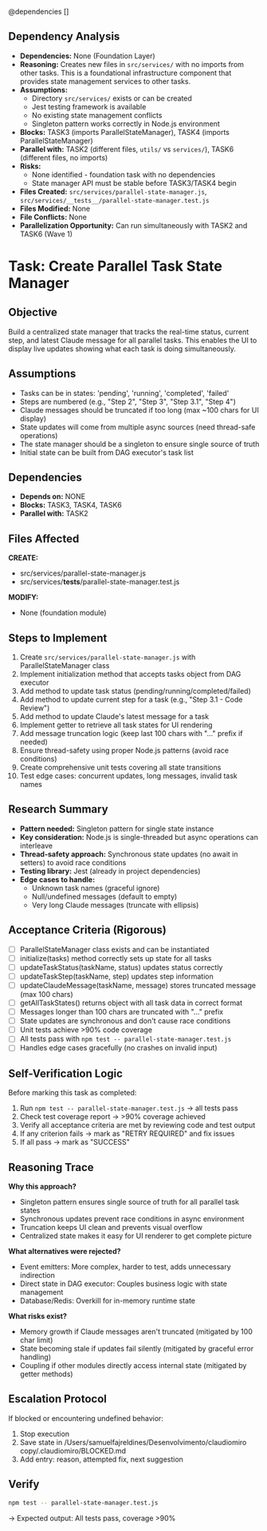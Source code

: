 @dependencies []

<!-- DEPENDENCY REASONING -->
## Dependency Analysis
- **Dependencies:** None (Foundation Layer)
- **Reasoning:** Creates new files in `src/services/` with no imports from other tasks. This is a foundational infrastructure component that provides state management services to other tasks.
- **Assumptions:**
  - Directory `src/services/` exists or can be created
  - Jest testing framework is available
  - No existing state management conflicts
  - Singleton pattern works correctly in Node.js environment
- **Blocks:** TASK3 (imports ParallelStateManager), TASK4 (imports ParallelStateManager)
- **Parallel with:** TASK2 (different files, `utils/` vs `services/`), TASK6 (different files, no imports)
- **Risks:**
  - None identified - foundation task with no dependencies
  - State manager API must be stable before TASK3/TASK4 begin
- **Files Created:** `src/services/parallel-state-manager.js`, `src/services/__tests__/parallel-state-manager.test.js`
- **Files Modified:** None
- **File Conflicts:** None
- **Parallelization Opportunity:** Can run simultaneously with TASK2 and TASK6 (Wave 1)

# Task: Create Parallel Task State Manager

## Objective
Build a centralized state manager that tracks the real-time status, current step, and latest Claude message for all parallel tasks. This enables the UI to display live updates showing what each task is doing simultaneously.

## Assumptions
- Tasks can be in states: 'pending', 'running', 'completed', 'failed'
- Steps are numbered (e.g., "Step 2", "Step 3", "Step 3.1", "Step 4")
- Claude messages should be truncated if too long (max ~100 chars for UI display)
- State updates will come from multiple async sources (need thread-safe operations)
- The state manager should be a singleton to ensure single source of truth
- Initial state can be built from DAG executor's task list

## Dependencies
- **Depends on:** NONE
- **Blocks:** TASK3, TASK4, TASK6
- **Parallel with:** TASK2

## Files Affected
**CREATE:**
- src/services/parallel-state-manager.js
- src/services/__tests__/parallel-state-manager.test.js

**MODIFY:**
- None (foundation module)

## Steps to Implement
1. Create `src/services/parallel-state-manager.js` with ParallelStateManager class
2. Implement initialization method that accepts tasks object from DAG executor
3. Add method to update task status (pending/running/completed/failed)
4. Add method to update current step for a task (e.g., "Step 3.1 - Code Review")
5. Add method to update Claude's latest message for a task
6. Implement getter to retrieve all task states for UI rendering
7. Add message truncation logic (keep last 100 chars with "..." prefix if needed)
8. Ensure thread-safety using proper Node.js patterns (avoid race conditions)
9. Create comprehensive unit tests covering all state transitions
10. Test edge cases: concurrent updates, long messages, invalid task names

## Research Summary
- **Pattern needed:** Singleton pattern for single state instance
- **Key consideration:** Node.js is single-threaded but async operations can interleave
- **Thread-safety approach:** Synchronous state updates (no await in setters) to avoid race conditions
- **Testing library:** Jest (already in project dependencies)
- **Edge cases to handle:**
  - Unknown task names (graceful ignore)
  - Null/undefined messages (default to empty)
  - Very long Claude messages (truncate with ellipsis)

## Acceptance Criteria (Rigorous)
- [ ] ParallelStateManager class exists and can be instantiated
- [ ] initialize(tasks) method correctly sets up state for all tasks
- [ ] updateTaskStatus(taskName, status) updates status correctly
- [ ] updateTaskStep(taskName, step) updates step information
- [ ] updateClaudeMessage(taskName, message) stores truncated message (max 100 chars)
- [ ] getAllTaskStates() returns object with all task data in correct format
- [ ] Messages longer than 100 chars are truncated with "..." prefix
- [ ] State updates are synchronous and don't cause race conditions
- [ ] Unit tests achieve >90% code coverage
- [ ] All tests pass with `npm test -- parallel-state-manager.test.js`
- [ ] Handles edge cases gracefully (no crashes on invalid input)

## Self-Verification Logic
Before marking this task as completed:
1. Run `npm test -- parallel-state-manager.test.js` → all tests pass
2. Check test coverage report → >90% coverage achieved
3. Verify all acceptance criteria are met by reviewing code and test output
4. If any criterion fails → mark as "RETRY REQUIRED" and fix issues
5. If all pass → mark as "SUCCESS"

## Reasoning Trace
**Why this approach?**
- Singleton pattern ensures single source of truth for all parallel task states
- Synchronous updates prevent race conditions in async environment
- Truncation keeps UI clean and prevents visual overflow
- Centralized state makes it easy for UI renderer to get complete picture

**What alternatives were rejected?**
- Event emitters: More complex, harder to test, adds unnecessary indirection
- Direct state in DAG executor: Couples business logic with state management
- Database/Redis: Overkill for in-memory runtime state

**What risks exist?**
- Memory growth if Claude messages aren't truncated (mitigated by 100 char limit)
- State becoming stale if updates fail silently (mitigated by graceful error handling)
- Coupling if other modules directly access internal state (mitigated by getter methods)

## Escalation Protocol
If blocked or encountering undefined behavior:
1. Stop execution
2. Save state in /Users/samuelfajreldines/Desenvolvimento/claudiomiro copy/.claudiomiro/BLOCKED.md
3. Add entry: reason, attempted fix, next suggestion

## Verify
```bash
npm test -- parallel-state-manager.test.js
```
→ Expected output: All tests pass, coverage >90%
